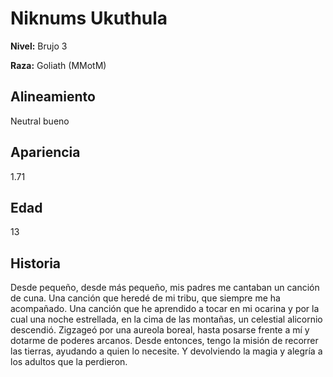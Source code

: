 # Niknums Ukuthula

**Nivel:** Brujo 3

**Raza:** Goliath (MMotM)

## Alineamiento
Neutral bueno

## Apariencia
1.71

## Edad
13

## Historia
Desde pequeño, desde más pequeño, mis padres me cantaban un canción de cuna. Una canción que heredé de mi tribu, que siempre me ha acompañado. Una canción que he aprendido a tocar en mi ocarina y por la cual una noche estrellada, en la cima de las montañas, un celestial alicornio descendió. Zigzageó por una aureola boreal, hasta posarse frente a mí y dotarme de poderes arcanos. Desde entonces, tengo la misión de recorrer las tierras, ayudando a quien lo necesite. Y devolviendo la magia y alegría a los adultos que la perdieron.

